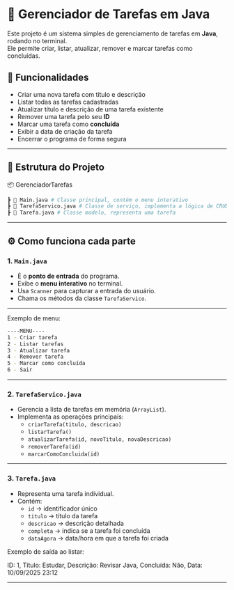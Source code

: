 # 📝 Gerenciador de Tarefas em Java

Este projeto é um sistema simples de gerenciamento de tarefas em **Java**, rodando no terminal.  
Ele permite criar, listar, atualizar, remover e marcar tarefas como concluídas.

## 🚀 Funcionalidades

- Criar uma nova tarefa com título e descrição
- Listar todas as tarefas cadastradas
- Atualizar título e descrição de uma tarefa existente
- Remover uma tarefa pelo seu **ID**
- Marcar uma tarefa como **concluída**
- Exibir a data de criação da tarefa
- Encerrar o programa de forma segura

---

## 📂 Estrutura do Projeto
📦 GerenciadorTarefas
```bash
┣ 📜 Main.java # Classe principal, contém o menu interativo
┣ 📜 TarefaServico.java # Classe de serviço, implementa a lógica de CRUD
┣ 📜 Tarefa.java # Classe modelo, representa uma tarefa
```

---

## ⚙️ Como funciona cada parte

### 1. `Main.java`
- É o **ponto de entrada** do programa.
- Exibe o **menu interativo** no terminal.
- Usa `Scanner` para capturar a entrada do usuário.
- Chama os métodos da classe `TarefaServico`.

---

Exemplo de menu:
```bash
----MENU----
1 - Criar tarefa
2 - Listar tarefas
3 - Atualizar tarefa
4 - Remover tarefa
5 - Marcar como concluída
6 - Sair
```

---

### 2. `TarefaServico.java`
- Gerencia a lista de tarefas em memória (`ArrayList`).
- Implementa as operações principais:
  - `criarTarefa(titulo, descricao)`
  - `listarTarefa()`
  - `atualizarTarefa(id, novoTitulo, novaDescricao)`
  - `removerTarefa(id)`
  - `marcarComoConcluida(id)`

---

### 3. `Tarefa.java`
- Representa uma tarefa individual.
- Contém:
  - `id` → identificador único
  - `titulo` → título da tarefa
  - `descricao` → descrição detalhada
  - `completa` → indica se a tarefa foi concluída
  - `dataAgora` → data/hora em que a tarefa foi criada

Exemplo de saída ao listar:

ID: 1, Título: Estudar, Descrição: Revisar Java, Concluída: Não, Data: 10/09/2025 23:12

---

